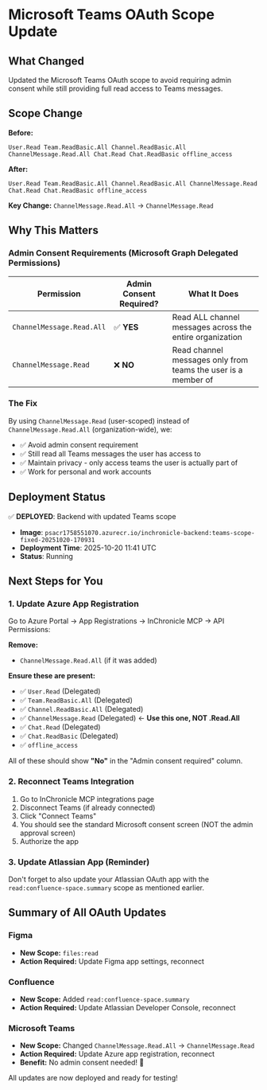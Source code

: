 # Microsoft Teams OAuth Scope Update

## What Changed

Updated the Microsoft Teams OAuth scope to avoid requiring admin consent while still providing full read access to Teams messages.

## Scope Change

**Before:**
```
User.Read Team.ReadBasic.All Channel.ReadBasic.All ChannelMessage.Read.All Chat.Read Chat.ReadBasic offline_access
```

**After:**
```
User.Read Team.ReadBasic.All Channel.ReadBasic.All ChannelMessage.Read Chat.Read Chat.ReadBasic offline_access
```

**Key Change:** `ChannelMessage.Read.All` → `ChannelMessage.Read`

## Why This Matters

### Admin Consent Requirements (Microsoft Graph Delegated Permissions)

| Permission | Admin Consent Required? | What It Does |
|------------|------------------------|--------------|
| `ChannelMessage.Read.All` | ✅ **YES** | Read ALL channel messages across the entire organization |
| `ChannelMessage.Read` | ❌ **NO** | Read channel messages only from teams the user is a member of |

### The Fix

By using `ChannelMessage.Read` (user-scoped) instead of `ChannelMessage.Read.All` (organization-wide), we:
- ✅ Avoid admin consent requirement
- ✅ Still read all Teams messages the user has access to
- ✅ Maintain privacy - only access teams the user is actually part of
- ✅ Work for personal and work accounts

## Deployment Status

✅ **DEPLOYED**: Backend with updated Teams scope
- **Image**: `psacr1758551070.azurecr.io/inchronicle-backend:teams-scope-fixed-20251020-170931`
- **Deployment Time**: 2025-10-20 11:41 UTC
- **Status**: Running

## Next Steps for You

### 1. Update Azure App Registration

Go to Azure Portal → App Registrations → InChronicle MCP → API Permissions:

**Remove:**
- `ChannelMessage.Read.All` (if it was added)

**Ensure these are present:**
- ✅ `User.Read` (Delegated)
- ✅ `Team.ReadBasic.All` (Delegated)
- ✅ `Channel.ReadBasic.All` (Delegated)
- ✅ `ChannelMessage.Read` (Delegated) ← **Use this one, NOT .Read.All**
- ✅ `Chat.Read` (Delegated)
- ✅ `Chat.ReadBasic` (Delegated)
- ✅ `offline_access`

All of these should show **"No"** in the "Admin consent required" column.

### 2. Reconnect Teams Integration

1. Go to InChronicle MCP integrations page
2. Disconnect Teams (if already connected)
3. Click "Connect Teams"
4. You should see the standard Microsoft consent screen (NOT the admin approval screen)
5. Authorize the app

### 3. Update Atlassian App (Reminder)

Don't forget to also update your Atlassian OAuth app with the `read:confluence-space.summary` scope as mentioned earlier.

## Summary of All OAuth Updates

### Figma
- **New Scope:** `files:read`
- **Action Required:** Update Figma app settings, reconnect

### Confluence
- **New Scope:** Added `read:confluence-space.summary`
- **Action Required:** Update Atlassian Developer Console, reconnect

### Microsoft Teams
- **New Scope:** Changed `ChannelMessage.Read.All` → `ChannelMessage.Read`
- **Action Required:** Update Azure app registration, reconnect
- **Benefit:** No admin consent needed! 🎉

All updates are now deployed and ready for testing!
